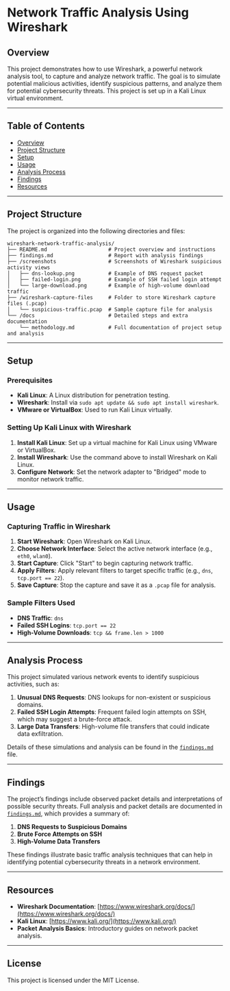 # Network Traffic Analysis Using Wireshark

## Overview
This project demonstrates how to use Wireshark, a powerful network analysis tool, to capture and analyze network traffic. The goal is to simulate potential malicious activities, identify suspicious patterns, and analyze them for potential cybersecurity threats. This project is set up in a Kali Linux virtual environment.

---

## Table of Contents
- [Overview](#overview)
- [Project Structure](#project-structure)
- [Setup](#setup)
- [Usage](#usage)
- [Analysis Process](#analysis-process)
- [Findings](#findings)
- [Resources](#resources)

---

## Project Structure
The project is organized into the following directories and files:

```plaintext
wireshark-network-traffic-analysis/
├── README.md                    # Project overview and instructions
├── findings.md                  # Report with analysis findings
├── /screenshots                 # Screenshots of Wireshark suspicious activity views
│   ├── dns-lookup.png           # Example of DNS request packet
│   ├── failed-login.png         # Example of SSH failed login attempt
│   └── large-download.png       # Example of high-volume download traffic
├── /wireshark-capture-files     # Folder to store Wireshark capture files (.pcap)
│   └── suspicious-traffic.pcap  # Sample capture file for analysis
└── /docs                        # Detailed steps and extra documentation
    └── methodology.md           # Full documentation of project setup and analysis
```

---

## Setup

### Prerequisites
- **Kali Linux**: A Linux distribution for penetration testing.
- **Wireshark**: Install via `sudo apt update && sudo apt install wireshark`.
- **VMware or VirtualBox**: Used to run Kali Linux virtually.

### Setting Up Kali Linux with Wireshark
1. **Install Kali Linux**: Set up a virtual machine for Kali Linux using VMware or VirtualBox.
2. **Install Wireshark**: Use the command above to install Wireshark on Kali Linux.
3. **Configure Network**: Set the network adapter to "Bridged" mode to monitor network traffic.

---

## Usage

### Capturing Traffic in Wireshark
1. **Start Wireshark**: Open Wireshark on Kali Linux.
2. **Choose Network Interface**: Select the active network interface (e.g., `eth0`, `wlan0`).
3. **Start Capture**: Click "Start" to begin capturing network traffic.
4. **Apply Filters**: Apply relevant filters to target specific traffic (e.g., `dns`, `tcp.port == 22`).
5. **Save Capture**: Stop the capture and save it as a `.pcap` file for analysis.

### Sample Filters Used
- **DNS Traffic**: `dns`
- **Failed SSH Logins**: `tcp.port == 22`
- **High-Volume Downloads**: `tcp && frame.len > 1000`

---

## Analysis Process
This project simulated various network events to identify suspicious activities, such as:
1. **Unusual DNS Requests**: DNS lookups for non-existent or suspicious domains.
2. **Failed SSH Login Attempts**: Frequent failed login attempts on SSH, which may suggest a brute-force attack.
3. **Large Data Transfers**: High-volume file transfers that could indicate data exfiltration.

Details of these simulations and analysis can be found in the [`findings.md`](./findings.md) file.

---

## Findings
The project’s findings include observed packet details and interpretations of possible security threats. Full analysis and packet details are documented in [`findings.md`](./findings.md), which provides a summary of:
1. **DNS Requests to Suspicious Domains**
2. **Brute Force Attempts on SSH**
3. **High-Volume Data Transfers**

These findings illustrate basic traffic analysis techniques that can help in identifying potential cybersecurity threats in a network environment.

---

## Resources
- **Wireshark Documentation**: [https://www.wireshark.org/docs/](https://www.wireshark.org/docs/)
- **Kali Linux**: [https://www.kali.org/](https://www.kali.org/)
- **Packet Analysis Basics**: Introductory guides on network packet analysis.

---

## License
This project is licensed under the MIT License.
```
